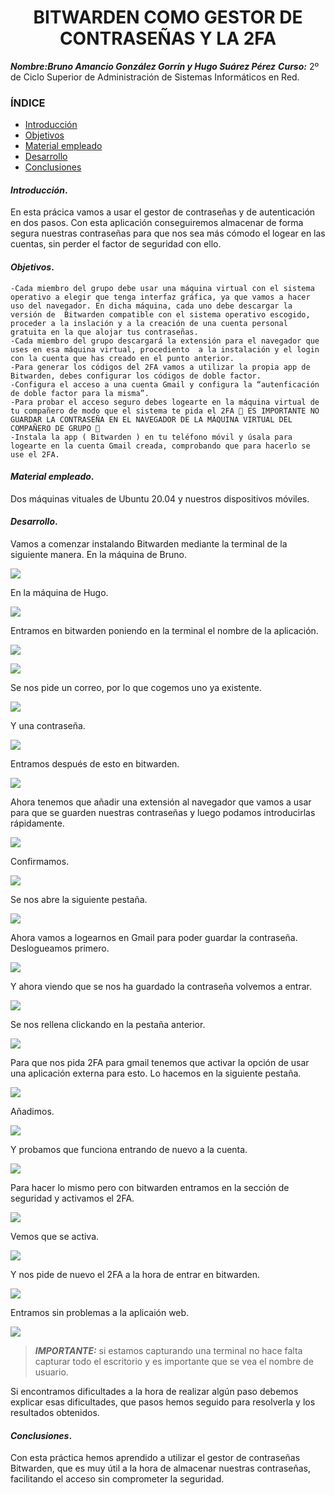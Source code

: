 <center>

# BITWARDEN COMO GESTOR DE CONTRASEÑAS Y LA 2FA


</center>

***Nombre:Bruno Amancio González Gorrín y Hugo Suárez Pérez***
***Curso:*** 2º de Ciclo Superior de Administración de Sistemas Informáticos en Red.

### ÍNDICE

+ [Introducción](#id1)
+ [Objetivos](#id2)
+ [Material empleado](#id3)
+ [Desarrollo](#id4)
+ [Conclusiones](#id5)


#### ***Introducción***. <a name="id1"></a>

En esta prácica vamos a usar el gestor de contraseñas y de autenticación en dos pasos. Con esta aplicación conseguiremos almacenar de forma segura nuestras contraseñas para que nos sea más cómodo el logear en las cuentas, sin perder el factor de seguridad con ello.

#### ***Objetivos***. <a name="id2"></a>


    -Cada miembro del grupo debe usar una máquina virtual con el sistema operativo a elegir que tenga interfaz gráfica, ya que vamos a hacer uso del navegador. En dicha máquina, cada uno debe descargar la versión de  Bitwarden compatible con el sistema operativo escogido, proceder a la inslación y a la creación de una cuenta personal gratuita en la que alojar tus contraseñas.
    -Cada miembro del grupo descargará la extensión para el navegador que uses en esa máquina virtual, procediento  a la instalación y el login con la cuenta que has creado en el punto anterior.
    -Para generar los códigos del 2FA vamos a utilizar la propia app de Bitwarden, debes configurar los códigos de doble factor.
    -Configura el acceso a una cuenta Gmail y configura la “autenficación de doble factor para la misma”.
    -Para probar el acceso seguro debes logearte en la máquina virtual de tu compañero de modo que el sistema te pida el 2FA 🚨 ES IMPORTANTE NO GUARDAR LA CONTRASEÑA EN EL NAVEGADOR DE LA MÁQUINA VIRTUAL DEL COMPAÑERO DE GRUPO 🚨
    -Instala la app ( Bitwarden ) en tu teléfono móvil y úsala para logearte en la cuenta Gmail creada, comprobando que para hacerlo se use el 2FA.


#### ***Material empleado***. <a name="id3"></a>

Dos máquinas vituales de Ubuntu 20.04 y nuestros dispositivos móviles.

#### ***Desarrollo***. <a name="id4"></a>

Vamos a comenzar instalando Bitwarden mediante la terminal de la siguiente manera.
En la máquina de Bruno.

![](img/1.png)

En la máquina de Hugo.

![](img/a.png)

Entramos en bitwarden poniendo en la terminal el nombre de la aplicación.

![](img/2.png)

![](img/b.png)

Se nos pide un correo, por lo que cogemos uno ya existente.

![](img/b1.png)

Y una contraseña.

![](img/3.png)

Entramos después de esto en bitwarden.

![](img/4.png)

Ahora tenemos que añadir una extensión al navegador que vamos a usar para que se guarden nuestras contraseñas y luego podamos introducirlas rápidamente.

![](img/d.png)

Confirmamos.

![](img/5.png)

Se nos abre la siguiente pestaña.

![](img/6.png)

Ahora vamos a logearnos en Gmail para poder guardar la contraseña. Deslogueamos primero.

![](img/11.png)

Y ahora viendo que se nos ha guardado la contraseña volvemos a entrar.

![](img/12.png)

Se nos rellena clickando en la pestaña anterior.

![](img/13.png)

Para que nos pida 2FA para gmail tenemos que activar la opción de usar una aplicación externa para esto. Lo hacemos en la siguiente pestaña.

![](img/g.png)

Añadimos.

![](img/16.png)

Y probamos que funciona entrando de nuevo a la cuenta.

![](img/h1.png)

Para hacer lo mismo pero con bitwarden entramos en la sección de seguridad y activamos el 2FA.

![](img/14.png)

Vemos que se activa.

![](img/15.png)

Y nos pide de nuevo el 2FA a la hora de entrar en bitwarden.

![](img/16.png)

Entramos sin problemas a la aplicaión web.

![](img/17.png)



> ***IMPORTANTE:*** si estamos capturando una terminal no hace falta capturar todo el escritorio y es importante que se vea el nombre de usuario.

Si encontramos dificultades a la hora de realizar algún paso debemos explicar esas dificultades, que pasos hemos seguido para resolverla y los resultados obtenidos.

#### ***Conclusiones***. <a name="id5"></a>

Con esta práctica hemos aprendido a utilizar el gestor de contraseñas Bitwarden, que es muy útil a la hora de almacenar nuestras contraseñas, facilitando el acceso sin comprometer la seguridad.
